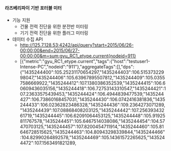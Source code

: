 #### 라즈베리파이 기반 포터블 미터
  - 기능 지원
    - 건물 전력 진단을 위한 분전반 미터링
    - 기기 전력 진단을 위한 플러그 미터링
  - 데이터 수집 API 
    - http://125.7.128.53:4242/api/query?start=2015/06/26-00:00:00&end=2015/06/27-00:00:00&m=sum:gyu_RC1_etype.current{nodeid=911}
    - [{"metric":"gyu_RC1_etype.current","tags":{"host":"testuser1-Intense-PC","nodeid":"911"},"aggregateTags":[],"dps":{"1435244400":105.25231170654297,"1435244403":106.51537322998047,"1435244406":105.63967895507812,"1435244409":105.03557586669922,"1435244412":107.1380386352539,"1435244415":106.60609436035156,"1435244418":106.72753143310547,"1435244421":107.23633575439453,"1435244424":106.4944839477539,"1435244427":106.73860168457031,"1435244430":106.0742416381836,"1435244433":106.02362823486328,"1435244436":109.2364273071289,"1435244439":107.08868408203125,"1435244442":107.25639343261719,"1435244445":106.62091064453125,"1435244448":105.91925811767578,"1435244451":105.6467514038086,"1435244454":104.57470703125,"1435244457":107.8200454711914,"1435244460":105.81646728515625,"1435244463":104.80943298339844,"1435244466":104.82990264892578,"1435244469":105.14361572265625,"1435244472":107.1563491821289,
